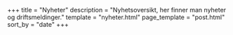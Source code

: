 +++
title = "Nyheter"
description = "Nyhetsoversikt, her finner man nyheter og driftsmeldinger."
template = "nyheter.html"
page_template = "post.html"
sort_by = "date"
+++
